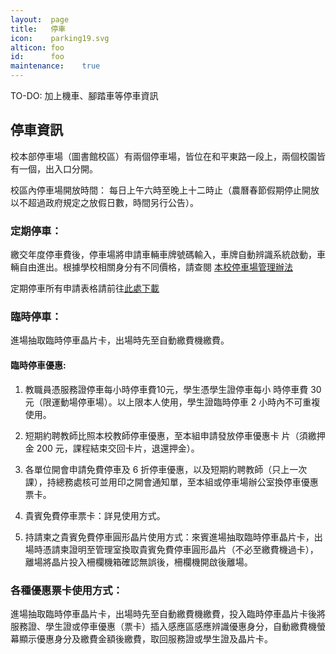 ```yaml
---
layout:  page
title:   停車
icon:    parking19.svg
alticon: foo
id:      foo
maintenance:    true
---
```


TO-DO: 加上機車、腳踏車等停車資訊

## 停車資訊
校本部停車場（圖書館校區）有兩個停車場，皆位在和平東路一段上，兩個校園皆有一個，出入口分開。

校區內停車場開放時間：
每日上午六時至晚上十二時止（農曆春節假期停止開放以不超過政府規定之放假日數，時間另行公告）。

### 定期停車：
繳交年度停車費後，停車場將申請車輛車牌號碼輸入，車牌自動辨識系統啟動，車輛自由進出。根據學校相關身分有不同價格，請查閱 [本校停車場管理辦法](http://www.ga.ntnu.edu.tw/aff/form/1040616本校停車場管理辦法.docx)

定期停車所有申請表格請前往[此處下載](http://www.ga.ntnu.edu.tw/parking/)


### 臨時停車：
進場抽取臨時停車晶片卡，出場時先至自動繳費機繳費。

#### 臨時停車優惠:

1. 教職員憑服務證停車每小時停車費10元，學生憑學生證停車每小
時停車費 30 元（限運動場停車場）。以上限本人使用，學生證臨時停車 2 小時內不可重複使用。

2. 短期約聘教師比照本校教師停車優惠，至本組申請發放停車優惠卡
片（須繳押金 200 元，課程結束交回卡片，退還押金）。

3. 各單位開會申請免費停車及 6 折停車優惠，以及短期約聘教師（只上一次課），持總務處核可並用印之開會通知單，至本組或停車場辦公室換停車優惠票卡。

4. 貴賓免費停車票卡：詳見使用方式。

5. 持請柬之貴賓免費停車圓形晶片使用方式：來賓進場抽取臨時停車晶片卡，出場時憑請柬證明至管理室換取貴賓免費停車圓形晶片（不必至繳費機過卡），離場將晶片投入柵欄機箱確認無誤後，柵欄機開啟後離場。

### 各種優惠票卡使用方式：
進場抽取臨時停車晶片卡，出場時先至自動繳費機繳費，投入臨時停車晶片卡後將服務證、學生證或停車優惠（票卡）插入感應區感應辨識優惠身分，自動繳費機螢幕顯示優惠身分及繳費金額後繳費，取回服務證或學生證及晶片卡。
